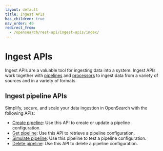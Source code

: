 ```yaml
---
layout: default
title: Ingest APIs
has_children: true
nav_order: 40
redirect_from:
  - /opensearch/rest-api/ingest-apis/index/
---
```


# Ingest APIs

Ingest APIs are a valuable tool for ingesting data into a system. Ingest APIs work together with [pipelines]({{site.url}}{{site.baseurl}}/api-reference/ingest-apis/ingest-pipelines/) and [processors]({{site.url}}{{site.baseurl}}/api-reference/ingest-apis/ingest-processors/) to ingest data from a variety of sources and in a variety of formats. 

## Ingest pipeline APIs

Simplify, secure, and scale your data ingestion in OpenSearch with the following APIs:

- [Create pipeline]({{site.url}}{{site.baseurl}}/api-reference/ingest-apis/ingest-pipelines/create-ingest/): Use this API to create or update a pipeline configuration.
- [Get pipeline]({{site.url}}{{site.baseurl}}/api-reference/ingest-apis/ingest-pipelines/get-ingest/): Use this API to retrieve a pipeline configuration.
- [Simulate pipeline]({{site.url}}{{site.baseurl}}/api-reference/ingest-apis/ingest-pipelines/simulate-ingest/): Use this pipeline to test a pipeline configuration.
- [Delete pipeline]({{site.url}}{{site.baseurl}}/api-reference/ingest-apis/ingest-pipelines/delete-ingest/): Use this API to delete a pipeline configuration.
